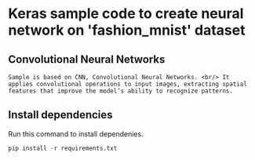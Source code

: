 # Keras sample code to create neural network on 'fashion_mnist' dataset

## Convolutional Neural Networks
```
Sample is based on CNN, Convolutional Neural Networks. <br/> It applies convolutional operations to input images, extracting spatial features that improve the model’s ability to recognize patterns.
```

## Install dependencies
Run this command to install dependenies.

```python
pip install -r requirements.txt
```



